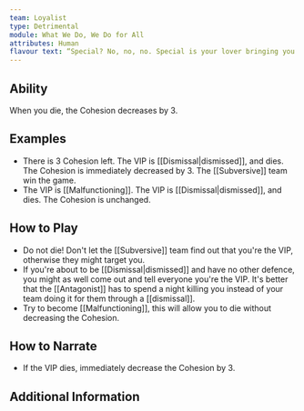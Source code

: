 ```yaml
---
team: Loyalist
type: Detrimental
module: What We Do, We Do for All
attributes: Human
flavour text: “Special? No, no, no. Special is your lover bringing you flowers. Me? I’m important.”
---
```

## Ability
When you die, the Cohesion decreases by 3.

## Examples
- There is 3 Cohesion left. The VIP is [[Dismissal|dismissed]], and dies. The Cohesion is immediately decreased by 3. The [[Subversive]] team win the game.
- The VIP is [[Malfunctioning]]. The VIP is [[Dismissal|dismissed]], and dies. The Cohesion is unchanged.

## How to Play
- Do not die! Don't let the [[Subversive]] team find out that you're the VIP, otherwise they might target you.
- If you're about to be [[Dismissal|dismissed]] and have no other defence, you might as well come out and tell everyone you're the VIP. It's better that the [[Antagonist]] has to spend a night killing you instead of your team doing it for them through a [[dismissal]].
- Try to become [[Malfunctioning]], this will allow you to die without decreasing the Cohesion.

## How to Narrate
- If the VIP dies, immediately decrease the Cohesion by 3.

## Additional Information
